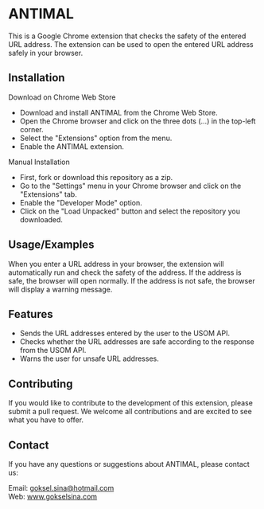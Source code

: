 
# ANTIMAL

This is a Google Chrome extension that checks the safety of the entered URL address. The extension can be used to open the entered URL address safely in your browser.


## Installation

Download on Chrome Web Store
- Download and install ANTIMAL from the Chrome Web Store.
- Open the Chrome browser and click on the three dots (...) in the top-left corner.
- Select the "Extensions" option from the menu.
- Enable the ANTIMAL extension.

Manual Installation
- First, fork or download this repository as a zip.
- Go to the "Settings" menu in your Chrome browser and click on the "Extensions" tab.
- Enable the "Developer Mode" option.
- Click on the "Load Unpacked" button and select the repository you downloaded.
    
    
## Usage/Examples

When you enter a URL address in your browser, the extension will automatically run and check the safety of the address.
If the address is safe, the browser will open normally. If the address is not safe, the browser will display a warning message.


## Features

- Sends the URL addresses entered by the user to the USOM API.
- Checks whether the URL addresses are safe according to the response from the USOM API.
- Warns the user for unsafe URL addresses.


## Contributing

If you would like to contribute to the development of this extension, please submit a pull request. We welcome all contributions and are excited to see what you have to offer.


## Contact

If you have any questions or suggestions about ANTIMAL, please contact us:

Email: goksel.sina@hotmail.com      
Web: www.gokselsina.com             
